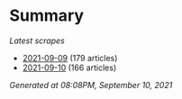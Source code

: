 # Summary
*Latest scrapes*
* [2021-09-09](https://github.com/nuuuwan/news_lk/blob/data/news_lk.2021-09-09.json) (179 articles)
* [2021-09-10](https://github.com/nuuuwan/news_lk/blob/data/news_lk.2021-09-10.json) (166 articles)

*Generated at 08:08PM, September 10, 2021*